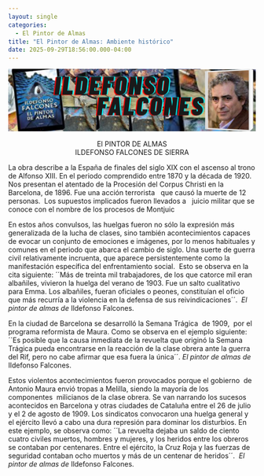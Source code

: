 ```yaml
---
layout: single
categories:
  - El Pintor de Almas
title: "El Pintor de Almas: Ambiente histórico"
date: 2025-09-29T18:56:00.000-04:00
---
```

![](/assets/img/banner-el-pintor-de-almas.png)

<center>El PINTOR DE ALMAS</center> 
<center>ILDEFONSO FALCONES DE SIERRA</center>




La obra describe a la España de finales del siglo XIX con el ascenso al trono de Alfonso XIII. En el periodo comprendido entre 1870 y la década de 1920. Nos presentan el atentado de la Procesión del Corpus Christi en la Barcelona, de 1896. Fue una acción terrorista   que causó la muerte de 12 personas.  Los supuestos
implicados fueron llevados a   juicio militar que se conoce con el nombre de los procesos de Montjuic



En estos años convulsos, las huelgas fueron no sólo la expresión más generalizada de la lucha de clases,
sino también acontecimientos capaces de evocar un conjunto de emociones e imágenes, por lo menos habituales y comunes en el periodo que abarca el cambio de siglo. Una suerte de guerra civil relativamente incruenta, que aparece persistentemente como la manifestación específica del enfrentamiento social.  Esto se observa en la cita
siguiente: ´´Más de treinta mil trabajadores, de los que catorce mil eran albañiles, vivieron la huelga del
verano de 1903. Fue un salto cualitativo para Emma. Los albañiles, fueran oficiales o peones, constituían el oficio que más recurría a la violencia en la defensa de sus reivindicaciones´´.  *El pintor de almas de* Ildefonso Falcones.



En la ciudad de Barcelona se desarrolló la Semana Trágica  de 1909,  por el programa reformista de Maura. Como se observa en el ejemplo siguiente: ´´Es posible que la causa inmediata de la revuelta que originó la Semana Trágica pueda encontrarse en la reacción de la clase obrera ante la guerra del Rif, pero no cabe afirmar que
esa fuera la única´´. *El pintor de almas de* Ildefonso Falcones.






Estos violentos acontecimientos fueron provocados porque el gobierno  de Antonio Maura envió tropas a Melilla, siendo la mayoría de los componentes  milicianos de la clase obrera. Se van narrando los sucesos acontecidos en Barcelona y otras ciudades de Cataluña entre el 26 de julio y el 2 de agosto de 1909. Los sindicatos convocaron una huelga general y el ejército llevó a cabo una dura represión para dominar los disturbios. En  este ejemplo, se observa como: ´´La revuelta dejaba un saldo de ciento cuatro civiles muertos, hombres y mujeres, y los heridos entre los obreros se contaban por centenares. Entre el ejército, la Cruz Roja y las fuerzas de seguridad contaban ocho muertos y más de un centenar de heridos´´.   *El pintor de almas de* Ildefonso Falcones.
